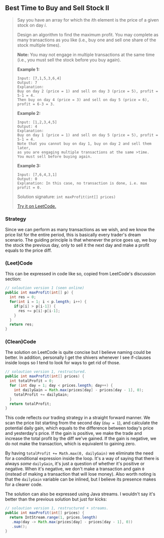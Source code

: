 ## Best Time to Buy and Sell Stock II
>Say you have an array for which the *i*th element is the price of a given stock on day *i*.
>
>Design an algorithm to find the maximum profit. You may complete as many transactions as you like (i.e., buy one and sell one share of the stock multiple times).
>
>**Note:** You may not engage in multiple transactions at the same time (i.e., you must sell the stock before you buy again).
>
>**Example 1:**
>
>```
>Input: [7,1,5,3,6,4]
>Output: 7
>Explanation: 
>Buy on day 2 (price = 1) and sell on day 3 (price = 5), profit = 5-1 = 4.
>Then buy on day 4 (price = 3) and sell on day 5 (price = 6), profit = 6-3 = 3.
>```
>
>**Example 2:**
>
>```
>Input: [1,2,3,4,5]
>Output: 4
>Explanation: 
>Buy on day 1 (price = 1) and sell on day 5 (price = 5), profit = 5-1 = 4.
>Note that you cannot buy on day 1, buy on day 2 and sell them later,
>as you are engaging multiple transactions at the same >time. 
>You must sell before buying again.
>```
>
>**Example 3:**
>
>```
>Input: [7,6,4,3,1]
>Output: 0
>Explanation: In this case, no transaction is done, i.e. max profit = 0.
>```
>
>Solution signature: `int maxProfit(int[] prices)`
>
>[Try it on LeetCode.](https://leetcode.com/problems/best-time-to-buy-and-sell-stock-ii/)



### Strategy

Since we can perform as many transactions as we wish, and we know the price list for the entire period, this is basically every trader's dream scenario. The guiding principle is that whenever the price goes up, we buy the stock the previous day, only to sell it the next day and make a profit equals to the price diff.



### (Leet)Code

This can be expressed in code like so, copied from LeetCode's discussion section:

```java
// soloution version 1 (seen online)
public int maxProfit(int[] p) {
  int res = 0;
  for(int i = 1; i < p.length; i++) {
    if(p[i] > p[i-1]) {
      res += p[i]-p[i-1];
    }
  }
  return res;
}
```



### (Clean)Code

The solution on LeetCode is quite concise but I believe naming could be better. In addition, personally I get the shivers whenever I see if-clauses inside loops so I tend to look for ways to get rid of those.

```java
// soloution version 1, restructured.
public int maxProfit(int[] prices) {
  int totalProfit = 0;  
  for (int day = 1; day < prices.length; day++) {  
    int dailyGain = Math.max(prices[day] - prices[day - 1], 0);
    totalProfit += dailyGain;
  }
  return totalProfit;  
}
```

This code reflects our trading strategy in a straight forward manner. 
We scan the price list starting from the second day (`day = 1`), and calculate the potential daily gain, which equals to the difference between today's price and yesterday's price. If the gain is positive, we make the trade and increase the total profit by the diff we've gained. If the gain is negative, we do not make the transaction, which is equivalent to gaining zero.

By having `totalProfit += Math.max(0, dailyGain)` we eliminate the need for a conditional expression inside the loop. It's a way of saying that there is always *some*  `dailyGain`, it's just a question of whether it's positive or negative. When it's negative, we don't make a transaction and gain `0` (instead of making a transaction that will lose money). 
Also worth noting is that the `dailyGain` variable can be inlined, but I believe its presence makes for a clearer code.

The solution can also be expressed using Java streams. I wouldn't say it's better than the previous solution but just for kicks:

```java
// soloution version 1, restructured + streams.
public int maxProfit(int[] prices) {  
  return IntStream.range(1, prices.length)  
   .map(day -> Math.max(prices[day] - prices[day - 1], 0))  
   .sum();  
}
```
